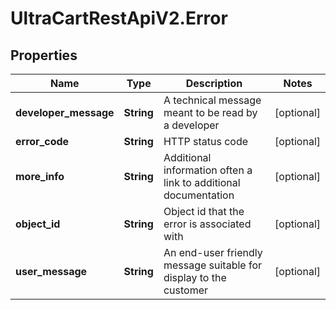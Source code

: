 # UltraCartRestApiV2.Error

## Properties
Name | Type | Description | Notes
------------ | ------------- | ------------- | -------------
**developer_message** | **String** | A technical message meant to be read by a developer | [optional] 
**error_code** | **String** | HTTP status code | [optional] 
**more_info** | **String** | Additional information often a link to additional documentation | [optional] 
**object_id** | **String** | Object id that the error is associated with | [optional] 
**user_message** | **String** | An end-user friendly message suitable for display to the customer | [optional] 


